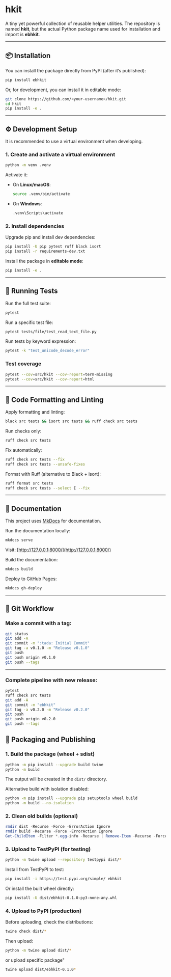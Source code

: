 # hkit

A tiny yet powerful collection of reusable helper utilities.
The repository is named **hkit**, but the actual Python package name used for installation and import is **ebhkit**.

---

## 📦 Installation

You can install the package directly from PyPI (after it’s published):

```bash
pip install ebhkit
```

Or, for development, you can install it in editable mode:

```bash
git clone https://github.com/<your-username>/hkit.git
cd hkit
pip install -e .
```

---

## ⚙️ Development Setup

It is recommended to use a virtual environment when developing.

### 1. Create and activate a virtual environment

```bash
python -m venv .venv
```

Activate it:

* On **Linux/macOS**:

  ```bash
  source .venv/bin/activate
  ```

* On **Windows**:

  ```bash
  .venv\Scripts\activate
  ```

### 2. Install dependencies

Upgrade pip and install dev dependencies:

```bash
pip install -U pip pytest ruff black isort
pip install -r requirements-dev.txt
```

Install the package in **editable mode**:

```bash
pip install -e .
```

---

## 🧪 Running Tests

Run the full test suite:

```bash
pytest
```

Run a specific test file:

```bash
pytest tests/file/test_read_text_file.py
```

Run tests by keyword expression:

```bash
pytest -k "test_unicode_decode_error"
```

### Test coverage

```bash
pytest --cov=src/hkit --cov-report=term-missing
pytest --cov=src/hkit --cov-report=html
```

---

## 🧹 Code Formatting and Linting

Apply formatting and linting:

```bash
black src tests && isort src tests && ruff check src tests
```

Run checks only:

```bash
ruff check src tests
```

Fix automatically:

```bash
ruff check src tests --fix
ruff check src tests --unsafe-fixes
```

Format with Ruff (alternative to Black + isort):

```bash
ruff format src tests
ruff check src tests --select I --fix
```

---

## 📖 Documentation

This project uses [MkDocs](https://www.mkdocs.org/) for documentation.

Run the documentation locally:

```bash
mkdocs serve
```

Visit: [http://127.0.0.1:8000/](http://127.0.0.1:8000/)

Build the documentation:

```bash
mkdocs build
```

Deploy to GitHub Pages:

```bash
mkdocs gh-deploy
```

---

## 📝 Git Workflow

### Make a commit with a tag:

```bash
git status
git add -A
git commit -m ":tada: Initial Commit"
git tag -a v0.1.0 -m "Release v0.1.0"
git push
git push origin v0.1.0
git push --tags
```

---

### Complete pipeline with new release:

```bash
pytest
ruff check src tests
git add -A
git commit -m "ebhkit"
git tag -a v0.2.0 -m "Release v0.2.0"
git push
git push origin v0.2.0
git push --tags
```

## 🚀 Packaging and Publishing

### 1. Build the package (wheel + sdist)

```bash
python -m pip install --upgrade build twine
python -m build
```

The output will be created in the `dist/` directory.

Alternative build with isolation disabled:

```bash
python -m pip install --upgrade pip setuptools wheel build
python -m build --no-isolation
```

### 2. Clean old builds (optional)

```powershell
rmdir dist -Recurse -Force -ErrorAction Ignore
rmdir build -Recurse -Force -ErrorAction Ignore
Get-ChildItem -Filter *.egg-info -Recurse | Remove-Item -Recurse -Force -ErrorAction Ignore
```

### 3. Upload to TestPyPI (for testing)

```bash
python -m twine upload --repository testpypi dist/*
```

Install from TestPyPI to test:

```bash
pip install -i https://test.pypi.org/simple/ ebhkit
```

Or install the built wheel directly:

```bash
pip install -U dist/ebhkit-0.1.0-py3-none-any.whl
```

### 4. Upload to PyPI (production)

Before uploading, check the distributions:

```bash
twine check dist/*
```

Then upload:

```bash
python -m twine upload dist/*
```

or upload specific package"
```bash
twine upload dist/ebhkit-0.1.0*
```

